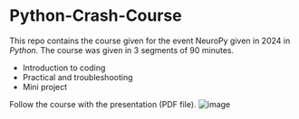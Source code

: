 # Python-Crash-Course
This repo contains the course given for the event NeuroPy given in 2024 in _Python_. The course was given in 3 segments of 90 minutes.
- Introduction to coding
- Practical and troubleshooting
- Mini project

Follow the course with the presentation (PDF file).
![image](https://github.com/Laboratory-of-Vincent-Breton-Provencher/Python-Crash-Course/assets/64617022/5f5d2069-2474-4c1f-a566-9cf6d57d6914)
